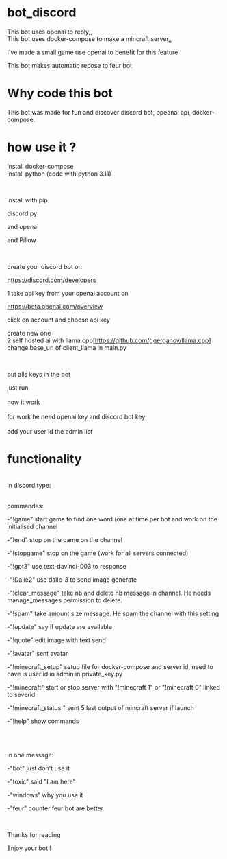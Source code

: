 # bot_discord 

This bot uses openai to reply,, <br />
This bot uses docker-compose to make a mincraft server,, <br />

I've made a small game use openai to benefit for this feature <br />

This bot makes automatic repose to feur bot <br />

# Why code this bot 

This bot was made for fun and discover discord bot, opeanai api, docker-compose. <br />

# how use it ?

install docker-compose <br />
install python (code with python 3.11) <br />

<br />

install with pip <br />

discord.py <br />

and openai <br />

and Pillow <br />

<br />

create your discord bot on<br />

https://discord.com/developers<br />

1 take api key from your openai account on <br />

https://beta.openai.com/overview<br />

click on account and choose api key <br />

create new one <br />
2 
self hosted ai with llama.cpp[https://github.com/ggerganov/llama.cpp]
change base_url of client_llama in main.py

<br />

put alls keys in the bot <br />

just run <br />
<br />
now it work<br />
<br />
for work he need openai key and discord bot key<br />
<br />
add your user id the admin list

# functionality <br />
<br />
in discord type: <br />

<br />

commandes:<br />

-"!game" start game to find one word (one at time per bot and work on the initialised channel<br />

-"!end" stop on the game on the channel <br />

-"!stopgame" stop on the game (work for all servers connected)<br />

-"!gpt3" use text-davinci-003 to response <br />

-"!Dalle2" use dalle-3 to send image generate<br />

-"!clear_message" take nb and delete nb message in channel. He needs manage_messages permission to delete.<br />

-"!spam" take amount size message. He spam the channel with this setting<br />

-"!update" say if update are available<br />

-"!quote" edit image with text send <br />

-"!avatar" sent avatar <br />

-"!minecraft_setup" setup file for docker-compose and server id, need to have is user id in admin in private_key.py<br />

-"!minecraft" start or stop server with "!minecraft 1" or "!minecraft 0" linked to severid <br />

-"!minecraft_status " sent 5 last output of mincraft server if launch <br />

-"!help" show commands<br />

<br />

<br />

in one message: <br />

-"bot" just don't use it <br />

-"toxic" said "I am here"<br />

-"windows" why you use it <br />

-"feur" counter feur bot are better<br />

<br />

Thanks for reading<br />

Enjoy your bot ! <br />
